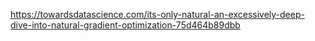 https://towardsdatascience.com/its-only-natural-an-excessively-deep-dive-into-natural-gradient-optimization-75d464b89dbb